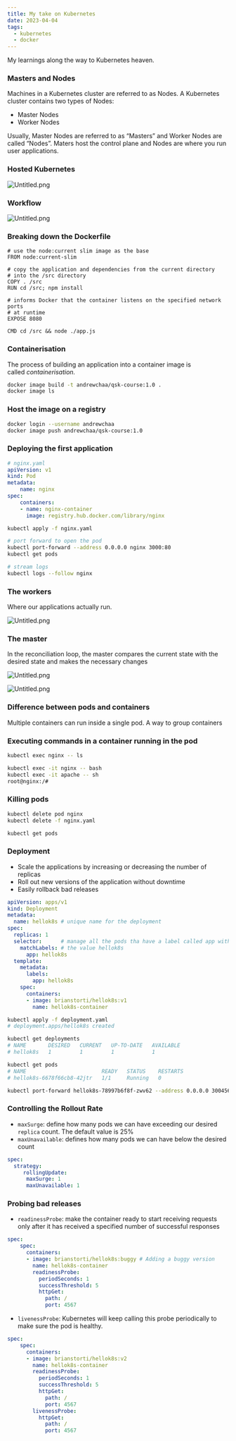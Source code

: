 ```yaml
---
title: My take on Kubernetes
date: 2023-04-04
tags:
  - kubernetes
  - docker
---
```


My learnings along the way to Kubernetes heaven.


### Masters and Nodes


Machines in a Kubernetes cluster are referred to as Nodes. A Kubernetes cluster contains two types of Nodes:

- Master Nodes
- Worker Nodes

Usually, Master Nodes are referred to as “Masters” and Worker Nodes are called “Nodes”. Maters host the control plane and Nodes are where you run user applications.


### Hosted Kubernetes


![Untitled.png](https://prod-files-secure.s3.us-west-2.amazonaws.com/875308e8-8000-4329-b1aa-ffd95b33ba6e/ff003436-784e-48e0-9f34-025c07180152/Untitled.png?X-Amz-Algorithm=AWS4-HMAC-SHA256&X-Amz-Content-Sha256=UNSIGNED-PAYLOAD&X-Amz-Credential=AKIAT73L2G45HZZMZUHI%2F20240124%2Fus-west-2%2Fs3%2Faws4_request&X-Amz-Date=20240124T012753Z&X-Amz-Expires=3600&X-Amz-Signature=05776df471af1a6063bc571561a512f067f37901ccfe4c81a688e37f830a2057&X-Amz-SignedHeaders=host&x-id=GetObject)


### Workflow


![Untitled.png](https://prod-files-secure.s3.us-west-2.amazonaws.com/875308e8-8000-4329-b1aa-ffd95b33ba6e/ec49fcda-41bd-406f-a0c7-dc711519d9ac/Untitled.png?X-Amz-Algorithm=AWS4-HMAC-SHA256&X-Amz-Content-Sha256=UNSIGNED-PAYLOAD&X-Amz-Credential=AKIAT73L2G45HZZMZUHI%2F20240124%2Fus-west-2%2Fs3%2Faws4_request&X-Amz-Date=20240124T012753Z&X-Amz-Expires=3600&X-Amz-Signature=ec6856145caae6a92481b6a62355b7e1bfeccb29d26cb5094ca9978ca1f05783&X-Amz-SignedHeaders=host&x-id=GetObject)


### Breaking down the Dockerfile


```docker
# use the node:current slim image as the base
FROM node:current-slim

# copy the application and dependencies from the current directory 
# into the /src directory
COPY . /src
RUN cd /src; npm install

# informs Docker that the container listens on the specified network ports 
# at runtime
EXPOSE 8080

CMD cd /src && node ./app.js
```


### Containerisation


The process of building an application into a container image is called _containerisation._


```bash
docker image build -t andrewchaa/qsk-course:1.0 .
docker image ls
```


### Host the image on a registry


```bash
docker login --username andrewchaa
docker image push andrewchaa/qsk-course:1.0
```


### Deploying the first application


```yaml
# nginx.yaml
apiVersion: v1
kind: Pod 
metadata:
    name: nginx 
spec:
    containers:
    - name: nginx-container
      image: registry.hub.docker.com/library/nginx
```


```bash
kubectl apply -f nginx.yaml

# port forward to open the pod
kubectl port-forward --address 0.0.0.0 nginx 3000:80
kubectl get pods

# stream logs
kubectl logs --follow nginx
```


### The workers


Where our applications actually run.


![Untitled.png](https://prod-files-secure.s3.us-west-2.amazonaws.com/875308e8-8000-4329-b1aa-ffd95b33ba6e/9d124f90-f002-4158-9dd9-b9d4621c9648/Untitled.png?X-Amz-Algorithm=AWS4-HMAC-SHA256&X-Amz-Content-Sha256=UNSIGNED-PAYLOAD&X-Amz-Credential=AKIAT73L2G45HZZMZUHI%2F20240124%2Fus-west-2%2Fs3%2Faws4_request&X-Amz-Date=20240124T012753Z&X-Amz-Expires=3600&X-Amz-Signature=7d818ce0d1b11a4a50c619fd9fd21b7045b7d80e987806dd29fb3329b895064b&X-Amz-SignedHeaders=host&x-id=GetObject)


### The master


In the reconciliation loop, the master compares the current state with the desired state and makes the necessary changes


![Untitled.png](https://prod-files-secure.s3.us-west-2.amazonaws.com/875308e8-8000-4329-b1aa-ffd95b33ba6e/d483043c-6684-480e-9b9b-b565ac3ad805/Untitled.png?X-Amz-Algorithm=AWS4-HMAC-SHA256&X-Amz-Content-Sha256=UNSIGNED-PAYLOAD&X-Amz-Credential=AKIAT73L2G45HZZMZUHI%2F20240124%2Fus-west-2%2Fs3%2Faws4_request&X-Amz-Date=20240124T012753Z&X-Amz-Expires=3600&X-Amz-Signature=30cac6485923e4442116296dd92d73f84eac3cd82ad10f95bc58a671f863e6d4&X-Amz-SignedHeaders=host&x-id=GetObject)


![Untitled.png](https://prod-files-secure.s3.us-west-2.amazonaws.com/875308e8-8000-4329-b1aa-ffd95b33ba6e/c7ef6efa-2163-4bff-946b-5b9ad32fcecb/Untitled.png?X-Amz-Algorithm=AWS4-HMAC-SHA256&X-Amz-Content-Sha256=UNSIGNED-PAYLOAD&X-Amz-Credential=AKIAT73L2G45HZZMZUHI%2F20240124%2Fus-west-2%2Fs3%2Faws4_request&X-Amz-Date=20240124T012753Z&X-Amz-Expires=3600&X-Amz-Signature=1f9e4ff265a6752517547a64fb4752b978127d53c1e3efa1b6b4dcf3f7e8e465&X-Amz-SignedHeaders=host&x-id=GetObject)


### Difference between pods and containers


Multiple containers can run inside a single pod. A way to group containers


### Executing commands in a container running in the pod


```bash
kubectl exec nginx -- ls

kubectl exec -it nginx -- bash
kubectl exec -it apache -- sh
root@nginx:/#
```


### Killing pods


```bash
kubectl delete pod nginx
kubectl delete -f nginx.yaml

kubectl get pods
```


### Deployment

- Scale the applications by increasing or decreasing the number of replicas
- Roll out new versions of the application without downtime
- Easily rollback bad releases

```yaml
apiVersion: apps/v1
kind: Deployment
metadata:
  name: hellok8s # unique name for the deployment
spec:
  replicas: 1
  selector:      # manage all the pods tha have a label called app with
    matchLabels: # the value hellok8s
      app: hellok8s
  template:
    metadata:
      labels:
        app: hellok8s
    spec:
      containers:
      - image: brianstorti/hellok8s:v1
        name: hellok8s-container
```


```bash
kubectl apply -f deployment.yaml
# deployment.apps/hellok8s created

kubectl get deployments
# NAME       DESIRED   CURRENT   UP-TO-DATE   AVAILABLE
# hellok8s   1         1         1            1

kubectl get pods
# NAME                        READY   STATUS    RESTARTS
# hellok8s-6678f66cb8-42jtr   1/1     Running   0

kubectl port-forward hellok8s-78997b6f8f-zwv62 --address 0.0.0.0 3004567
```


### Controlling the Rollout Rate

- `maxSurge`: define how many pods we can have exceeding our desired `replica` count. The default value is 25%
- `maxUnavailable`: defines how many pods we can have below the desired count

```yaml
spec:
  strategy:
     rollingUpdate:
      maxSurge: 1
      maxUnavailable: 1
```


### Probing bad releases

- `readinessProbe`: make the container ready to start receiving requests only after it has received a specified number of successful responses

```yaml
spec:
    spec:
      containers:
      - image: brianstorti/hellok8s:buggy # Adding a buggy version
        name: hellok8s-container
        readinessProbe:
          periodSeconds: 1
          successThreshold: 5
          httpGet:
            path: /
            port: 4567
```

- `livenessProbe`: Kubernetes will keep calling this probe periodically to make sure the pod is healthy.

```yaml
spec:
    spec:
      containers:
      - image: brianstorti/hellok8s:v2
        name: hellok8s-container
        readinessProbe:
          periodSeconds: 1
          successThreshold: 5
          httpGet:
            path: /
            port: 4567
        livenessProbe:
          httpGet:
            path: /
            port: 4567
```


